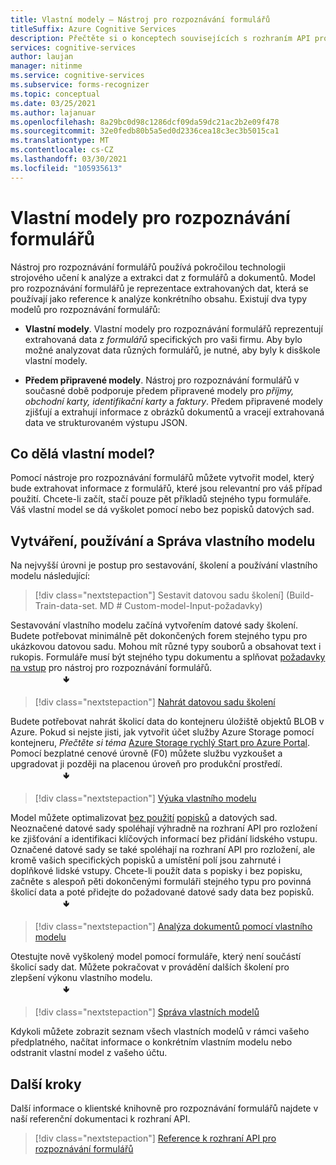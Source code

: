 ```yaml
---
title: Vlastní modely – Nástroj pro rozpoznávání formulářů
titleSuffix: Azure Cognitive Services
description: Přečtěte si o konceptech souvisejících s rozhraním API pro rozpoznávání formulářů – využití a omezení.
services: cognitive-services
author: laujan
manager: nitinme
ms.service: cognitive-services
ms.subservice: forms-recognizer
ms.topic: conceptual
ms.date: 03/25/2021
ms.author: lajanuar
ms.openlocfilehash: 8a29bc0d98c1286dcf09da59dc21ac2b2e09f478
ms.sourcegitcommit: 32e0fedb80b5a5ed0d2336cea18c3ec3b5015ca1
ms.translationtype: MT
ms.contentlocale: cs-CZ
ms.lasthandoff: 03/30/2021
ms.locfileid: "105935613"
---
```

# <a name="form-recognizer-custom-models"></a>Vlastní modely pro rozpoznávání formulářů

Nástroj pro rozpoznávání formulářů používá pokročilou technologii strojového učení k analýze a extrakci dat z formulářů a dokumentů. Model pro rozpoznávání formulářů je reprezentace extrahovaných dat, která se používají jako reference k analýze konkrétního obsahu. Existují dva typy modelů pro rozpoznávání formulářů:

* **Vlastní modely**. Vlastní modely pro rozpoznávání formulářů reprezentují extrahovaná data z _formulářů_ specifických pro vaši firmu. Aby bylo možné analyzovat data různých formulářů, je nutné, aby byly k disškole vlastní modely.

* **Předem připravené modely**. Nástroj pro rozpoznávání formulářů v současné době podporuje předem připravené modely pro _příjmy, obchodní karty, identifikační karty_ a _faktury_. Předem připravené modely zjišťují a extrahují informace z obrázků dokumentů a vracejí extrahovaná data ve strukturovaném výstupu JSON.

## <a name="what-does-a-custom-model-do"></a>Co dělá vlastní model?

Pomocí nástroje pro rozpoznávání formulářů můžete vytvořit model, který bude extrahovat informace z formulářů, které jsou relevantní pro váš případ použití. Chcete-li začít, stačí pouze pět příkladů stejného typu formuláře. Váš vlastní model se dá vyškolet pomocí nebo bez popisků datových sad.

## <a name="create-use-and-manage-your-custom-model"></a>Vytváření, používání a Správa vlastního modelu

Na nejvyšší úrovni je postup pro sestavování, školení a používání vlastního modelu následující:

> [!div class="nextstepaction"]
>Sestavit datovou sadu školení] (Build-Train-data-set. MD # Custom-model-Input-požadavky)

Sestavování vlastního modelu začíná vytvořením datové sady školení. Budete potřebovat minimálně pět dokončených forem stejného typu pro ukázkovou datovou sadu. Mohou mít různé typy souborů a obsahovat text i rukopis. Formuláře musí být stejného typu dokumentu a splňovat [požadavky na vstup](build-training-data-set.md#custom-model-input-requirements) pro nástroj pro rozpoznávání formulářů.  
&emsp;&emsp;&emsp;&emsp;&emsp;&emsp;&#129155;

> [!div class="nextstepaction"]
> [Nahrát datovou sadu školení](build-training-data-set.md#upload-your-training-data)

Budete potřebovat nahrát školicí data do kontejneru úložiště objektů BLOB v Azure. Pokud si nejste jisti, jak vytvořit účet služby Azure Storage pomocí kontejneru, *Přečtěte si téma* [Azure Storage rychlý Start pro Azure Portal](../../storage/blobs/storage-quickstart-blobs-portal.md). Pomocí bezplatné cenové úrovně (F0) můžete službu vyzkoušet a upgradovat ji později na placenou úroveň pro produkční prostředí.  
&emsp;&emsp;&emsp;&emsp;&emsp;&emsp;&#129155;
> [!div class="nextstepaction"]
>[Výuka vlastního modelu](quickstarts/client-library.md#train-a-custom-model)

Model můžete optimalizovat [bez použití](quickstarts/client-library.md#train-a-model-without-labels) [popisků](quickstarts/client-library.md#train-a-model-with-labels) a datových sad. Neoznačené datové sady spoléhají výhradně na rozhraní API pro rozložení ke zjišťování a identifikaci klíčových informací bez přidání lidského vstupu. Označené datové sady se také spoléhají na rozhraní API pro rozložení, ale kromě vašich specifických popisků a umístění polí jsou zahrnuté i doplňkové lidské vstupy. Chcete-li použít data s popisky i bez popisku, začněte s alespoň pěti dokončenými formuláři stejného typu pro povinná školicí data a poté přidejte do požadované datové sady data bez popisků.  
&emsp;&emsp;&emsp;&emsp;&emsp;&emsp;&#129155;  

>[!div class="nextstepaction"]
>[Analýza dokumentů pomocí vlastního modelu](quickstarts/client-library.md#analyze-forms-with-a-custom-model)

Otestujte nově vyškolený model pomocí formuláře, který není součástí školicí sady dat. Můžete pokračovat v provádění dalších školení pro zlepšení výkonu vlastního modelu.  
&emsp;&emsp;&emsp;&emsp;&emsp;&emsp;&#129155;

> [!div class="nextstepaction"]
>[Správa vlastních modelů](quickstarts/client-library.md#manage-custom-models)

Kdykoli můžete zobrazit seznam všech vlastních modelů v rámci vašeho předplatného, načítat informace o konkrétním vlastním modelu nebo odstranit vlastní model z vašeho účtu.

## <a name="next-steps"></a>Další kroky

Další informace o klientské knihovně pro rozpoznávání formulářů najdete v naší referenční dokumentaci k rozhraní API.

> [!div class="nextstepaction"]
> [Reference k rozhraní API pro rozpoznávání formulářů](https://westcentralus.dev.cognitive.microsoft.com/docs/services/form-recognizer-api-v2-1-preview-3/operations/AnalyzeWithCustomForm)
>
